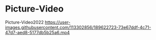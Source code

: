 # Picture-Video
Picture-Video2022
https://user-images.githubusercontent.com/113302856/189622723-73e67ddf-4c71-47d7-aed8-5177db5b25a6.mp4
